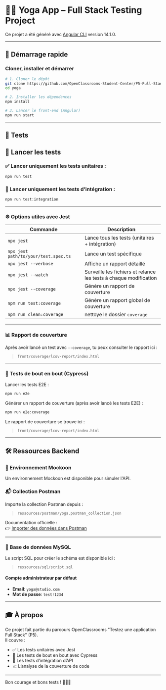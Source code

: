 # 🧘‍♀️ Yoga App – Full Stack Testing Project

Ce projet a été généré avec [Angular CLI](https://github.com/angular/angular-cli) version 14.1.0.

---

## 🚀 Démarrage rapide

### Cloner, installer et démarrer

```bash
# 1. Cloner le dépôt
git clone https://github.com/OpenClassrooms-Student-Center/P5-Full-Stack-testing
cd yoga

# 2. Installer les dépendances
npm install

# 3. Lancer le front-end (Angular)
npm run start
```

---

## 🧪 Tests

## 🧪 Lancer les tests

### ✅ Lancer **uniquement les tests unitaires** :

```bash
npm run test
```

### 🔁 Lancer **uniquement les tests d’intégration** :

```bash
npm run test:integration
```

---

### ⚙️ Options utiles avec Jest

| Commande | Description |
|----------|-------------|
| `npx jest` | Lance tous les tests (unitaires + intégration) |
| `npx jest path/to/your/test.spec.ts` | Lance un test spécifique |
| `npx jest --verbose` | Affiche un rapport détaillé |
| `npx jest --watch` | Surveille les fichiers et relance les tests à chaque modification |
| `npx jest --coverage` | Génère un rapport de couverture |
| `npm run test:coverage` | Génère un rapport global de couverture |
| `npm run clean:coverage` | nettoye le dossier `coverage` |

---

### 📊 Rapport de couverture

Après avoir lancé un test avec `--coverage`, tu peux consulter le rapport ici :

> `front/coverage/lcov-report/index.html`

---

### 🧭 Tests de bout en bout (Cypress)

Lancer les tests E2E :

```bash
npm run e2e
```

Générer un rapport de couverture (après avoir lancé les tests E2E) :

```bash
npm run e2e:coverage
```

Le rapport de couverture se trouve ici :

> `front/coverage/lcov-report/index.html`

---

## 🛠️ Ressources Backend

### 🔌 Environnement Mockoon

Un environnement Mockoon est disponible pour simuler l'API.

### 📬 Collection Postman

Importe la collection Postman depuis :

> `ressources/postman/yoga.postman_collection.json`

Documentation officielle :  
👉 [Importer des données dans Postman](https://learning.postman.com/docs/getting-started/importing-and-exporting-data/#importing-data-into-postman)

---

### 🐬 Base de données MySQL

Le script SQL pour créer le schéma est disponible ici :

> `ressources/sql/script.sql`

#### Compte administrateur par défaut

- **Email**: `yoga@studio.com`
- **Mot de passe**: `test!1234`

---

## 🎓 À propos

Ce projet fait partie du parcours OpenClassrooms "Testez une application Full Stack" (P5).  
Il couvre :

- ✅ Les tests unitaires avec Jest  
- 🧪 Les tests de bout en bout avec Cypress  
- 🔐 Les tests d’intégration d’API  
- 📈 L’analyse de la couverture de code

---

Bon courage et bons tests ! 💪🧘‍♂️